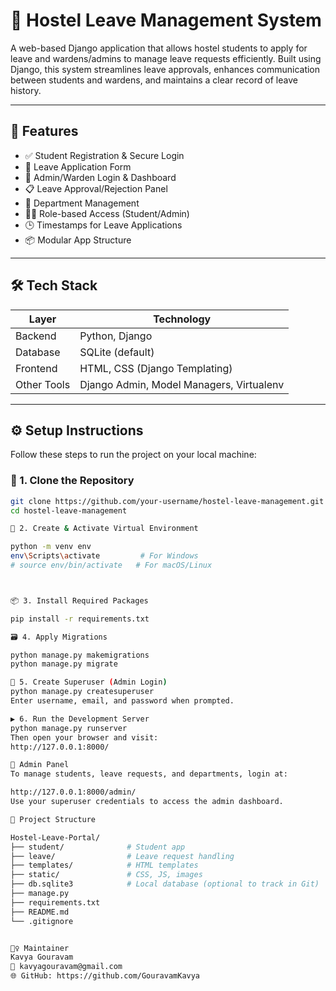 # 🏫 Hostel Leave Management System

A web-based Django application that allows hostel students to apply for leave and wardens/admins to manage leave requests efficiently. Built using Django, this system streamlines leave approvals, enhances communication between students and wardens, and maintains a clear record of leave history.

---

## 🚀 Features

- ✅ Student Registration & Secure Login
- 📝 Leave Application Form
- 🔐 Admin/Warden Login & Dashboard
- 📋 Leave Approval/Rejection Panel
- 🏢 Department Management
- 🧑‍🏫 Role-based Access (Student/Admin)
- 🕒 Timestamps for Leave Applications
- 📦 Modular App Structure

---

## 🛠️ Tech Stack

| Layer      | Technology            |
|------------|------------------------|
| Backend    | Python, Django         |
| Database   | SQLite (default)       |
| Frontend   | HTML, CSS (Django Templating) |
| Other Tools| Django Admin, Model Managers, Virtualenv |

---

## ⚙️ Setup Instructions

Follow these steps to run the project on your local machine:

### 🔁 1. Clone the Repository

```bash
git clone https://github.com/your-username/hostel-leave-management.git
cd hostel-leave-management

🐍 2. Create & Activate Virtual Environment

python -m venv env
env\Scripts\activate         # For Windows
# source env/bin/activate   # For macOS/Linux



📦 3. Install Required Packages

pip install -r requirements.txt

🗃️ 4. Apply Migrations

python manage.py makemigrations
python manage.py migrate

👤 5. Create Superuser (Admin Login)
python manage.py createsuperuser
Enter username, email, and password when prompted.

▶️ 6. Run the Development Server
python manage.py runserver
Then open your browser and visit:
http://127.0.0.1:8000/

👤 Admin Panel
To manage students, leave requests, and departments, login at:

http://127.0.0.1:8000/admin/
Use your superuser credentials to access the admin dashboard.

📁 Project Structure

Hostel-Leave-Portal/
├── student/              # Student app
├── leave/                # Leave request handling
├── templates/            # HTML templates
├── static/               # CSS, JS, images
├── db.sqlite3            # Local database (optional to track in Git)
├── manage.py
├── requirements.txt
├── README.md
└── .gitignore


🙋‍♀️ Maintainer
Kavya Gouravam
📧 kavyagouravam@gmail.com
🌐 GitHub: https://github.com/GouravamKavya
